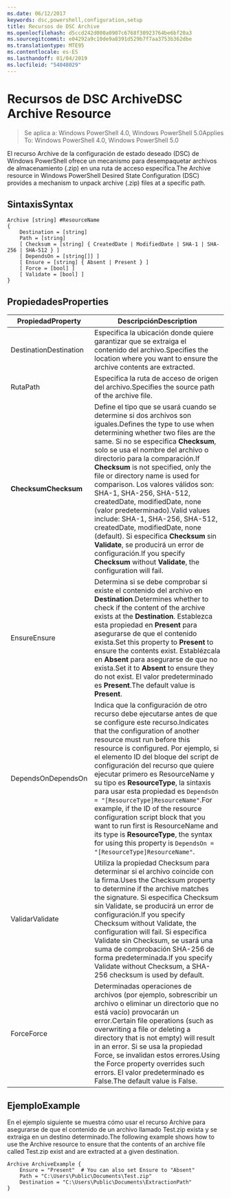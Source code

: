 ```yaml
---
ms.date: 06/12/2017
keywords: dsc,powershell,configuration,setup
title: Recursos de DSC Archive
ms.openlocfilehash: d5ccd242d000a0907c6768f30923764be6bf20a3
ms.sourcegitcommit: e04292a9c10de9a8391d529b7f7aa3753b362dbe
ms.translationtype: MTE95
ms.contentlocale: es-ES
ms.lasthandoff: 01/04/2019
ms.locfileid: "54048029"
---
```

# <a name="dsc-archive-resource"></a><span data-ttu-id="9b363-103">Recursos de DSC Archive</span><span class="sxs-lookup"><span data-stu-id="9b363-103">DSC Archive Resource</span></span>

> <span data-ttu-id="9b363-104">Se aplica a: Windows PowerShell 4.0, Windows PowerShell 5.0</span><span class="sxs-lookup"><span data-stu-id="9b363-104">Applies To: Windows PowerShell 4.0, Windows PowerShell 5.0</span></span>

<span data-ttu-id="9b363-105">El recurso Archive de la configuración de estado deseado (DSC) de Windows PowerShell ofrece un mecanismo para desempaquetar archivos de almacenamiento (.zip) en una ruta de acceso específica.</span><span class="sxs-lookup"><span data-stu-id="9b363-105">The Archive resource in Windows PowerShell Desired State Configuration (DSC) provides a mechanism to unpack archive (.zip) files at a specific path.</span></span>

## <a name="syntax"></a><span data-ttu-id="9b363-106">Sintaxis</span><span class="sxs-lookup"><span data-stu-id="9b363-106">Syntax</span></span>
```MOF
Archive [string] #ResourceName
{
    Destination = [string]
    Path = [string]
    [ Checksum = [string] { CreatedDate | ModifiedDate | SHA-1 | SHA-256 | SHA-512 } ]
    [ DependsOn = [string[]] ]
    [ Ensure = [string] { Absent | Present } ]
    [ Force = [bool] ]
    [ Validate = [bool] ]
}
```

## <a name="properties"></a><span data-ttu-id="9b363-107">Propiedades</span><span class="sxs-lookup"><span data-stu-id="9b363-107">Properties</span></span>

|  <span data-ttu-id="9b363-108">Propiedad</span><span class="sxs-lookup"><span data-stu-id="9b363-108">Property</span></span>  |  <span data-ttu-id="9b363-109">Descripción</span><span class="sxs-lookup"><span data-stu-id="9b363-109">Description</span></span>   |
|---|---|
| <span data-ttu-id="9b363-110">Destination</span><span class="sxs-lookup"><span data-stu-id="9b363-110">Destination</span></span>| <span data-ttu-id="9b363-111">Especifica la ubicación donde quiere garantizar que se extraiga el contenido del archivo.</span><span class="sxs-lookup"><span data-stu-id="9b363-111">Specifies the location where you want to ensure the archive contents are extracted.</span></span>|
| <span data-ttu-id="9b363-112">Ruta</span><span class="sxs-lookup"><span data-stu-id="9b363-112">Path</span></span>| <span data-ttu-id="9b363-113">Especifica la ruta de acceso de origen del archivo.</span><span class="sxs-lookup"><span data-stu-id="9b363-113">Specifies the source path of the archive file.</span></span>|
| <span data-ttu-id="9b363-114">__Checksum__</span><span class="sxs-lookup"><span data-stu-id="9b363-114">__Checksum__</span></span>| <span data-ttu-id="9b363-115">Define el tipo que se usará cuando se determine si dos archivos son iguales.</span><span class="sxs-lookup"><span data-stu-id="9b363-115">Defines the type to use when determining whether two files are the same.</span></span> <span data-ttu-id="9b363-116">Si no se especifica __Checksum__, solo se usa el nombre del archivo o directorio para la comparación.</span><span class="sxs-lookup"><span data-stu-id="9b363-116">If __Checksum__ is not specified, only the file or directory name is used for comparison.</span></span> <span data-ttu-id="9b363-117">Los valores válidos son: SHA-1, SHA-256, SHA-512, createdDate, modifiedDate, none (valor predeterminado).</span><span class="sxs-lookup"><span data-stu-id="9b363-117">Valid values include: SHA-1, SHA-256, SHA-512, createdDate, modifiedDate, none (default).</span></span> <span data-ttu-id="9b363-118">Si especifica __Checksum__ sin __Validate__, se producirá un error de configuración.</span><span class="sxs-lookup"><span data-stu-id="9b363-118">If you specify __Checksum__ without __Validate__, the configuration will fail.</span></span>|
| <span data-ttu-id="9b363-119">Ensure</span><span class="sxs-lookup"><span data-stu-id="9b363-119">Ensure</span></span>| <span data-ttu-id="9b363-120">Determina si se debe comprobar si existe el contenido del archivo en __Destination__.</span><span class="sxs-lookup"><span data-stu-id="9b363-120">Determines whether to check if the content of the archive exists at the __Destination__.</span></span> <span data-ttu-id="9b363-121">Establezca esta propiedad en __Present__ para asegurarse de que el contenido exista.</span><span class="sxs-lookup"><span data-stu-id="9b363-121">Set this property to __Present__ to ensure the contents exist.</span></span> <span data-ttu-id="9b363-122">Establézcala en __Absent__ para asegurarse de que no exista.</span><span class="sxs-lookup"><span data-stu-id="9b363-122">Set it to __Absent__ to ensure they do not exist.</span></span> <span data-ttu-id="9b363-123">El valor predeterminado es __Present__.</span><span class="sxs-lookup"><span data-stu-id="9b363-123">The default value is __Present__.</span></span>|
| <span data-ttu-id="9b363-124">DependsOn</span><span class="sxs-lookup"><span data-stu-id="9b363-124">DependsOn</span></span> | <span data-ttu-id="9b363-125">Indica que la configuración de otro recurso debe ejecutarse antes de que se configure este recurso.</span><span class="sxs-lookup"><span data-stu-id="9b363-125">Indicates that the configuration of another resource must run before this resource is configured.</span></span> <span data-ttu-id="9b363-126">Por ejemplo, si el elemento ID del bloque del script de configuración del recurso que quiere ejecutar primero es ResourceName y su tipo es __ResourceType__, la sintaxis para usar esta propiedad es `DependsOn = "[ResourceType]ResourceName"`.</span><span class="sxs-lookup"><span data-stu-id="9b363-126">For example, if the ID of the resource configuration script block that you want to run first is ResourceName and its type is __ResourceType__, the syntax for using this property is `DependsOn = "[ResourceType]ResourceName"`.</span></span>|
| <span data-ttu-id="9b363-127">Validar</span><span class="sxs-lookup"><span data-stu-id="9b363-127">Validate</span></span>| <span data-ttu-id="9b363-128">Utiliza la propiedad Checksum para determinar si el archivo coincide con la firma.</span><span class="sxs-lookup"><span data-stu-id="9b363-128">Uses the Checksum property to determine if the archive matches the signature.</span></span> <span data-ttu-id="9b363-129">Si especifica Checksum sin Validate, se producirá un error de configuración.</span><span class="sxs-lookup"><span data-stu-id="9b363-129">If you specify Checksum without Validate, the configuration will fail.</span></span> <span data-ttu-id="9b363-130">Si especifica Validate sin Checksum, se usará una suma de comprobación SHA-256 de forma predeterminada.</span><span class="sxs-lookup"><span data-stu-id="9b363-130">If you specify Validate without Checksum, a SHA-256 checksum is used by default.</span></span>|
| <span data-ttu-id="9b363-131">Force</span><span class="sxs-lookup"><span data-stu-id="9b363-131">Force</span></span>| <span data-ttu-id="9b363-132">Determinadas operaciones de archivos (por ejemplo, sobrescribir un archivo o eliminar un directorio que no está vacío) provocarán un error.</span><span class="sxs-lookup"><span data-stu-id="9b363-132">Certain file operations (such as overwriting a file or deleting a directory that is not empty) will result in an error.</span></span> <span data-ttu-id="9b363-133">Si se usa la propiedad Force, se invalidan estos errores.</span><span class="sxs-lookup"><span data-stu-id="9b363-133">Using the Force property overrides such errors.</span></span> <span data-ttu-id="9b363-134">El valor predeterminado es False.</span><span class="sxs-lookup"><span data-stu-id="9b363-134">The default value is False.</span></span>|

## <a name="example"></a><span data-ttu-id="9b363-135">Ejemplo</span><span class="sxs-lookup"><span data-stu-id="9b363-135">Example</span></span>

<span data-ttu-id="9b363-136">En el ejemplo siguiente se muestra cómo usar el recurso Archive para asegurarse de que el contenido de un archivo llamado Test.zip exista y se extraiga en un destino determinado.</span><span class="sxs-lookup"><span data-stu-id="9b363-136">The following example shows how to use the Archive resource to ensure that the contents of an archive file called Test.zip exist and are extracted at a given destination.</span></span>

```
Archive ArchiveExample {
    Ensure = "Present"  # You can also set Ensure to "Absent"
    Path = "C:\Users\Public\Documents\Test.zip"
    Destination = "C:\Users\Public\Documents\ExtractionPath"
}
```